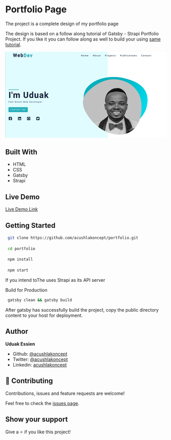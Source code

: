 # Portfolio Page

The project is a complete design of my portfolio page

The design is based on a follow along tutorial of Gatsby - Strapi Portfolio Project. If you like it you can follow along as well to build your using [same tutorial](https://www.youtube.com/watch?v=asB-dUwpH4Y).

![screenshot](./static/twitter-img.png)

## Built With

- HTML
- CSS
- Gatsby
- Strapi

## Live Demo
[Live Demo Link](http://uduakessien.com)

## Getting Started

```bash
 git clone https://github.com/acushlakoncept/portfolio.git

 cd portfolio

 npm install

 npm start
```

If you intend toThe uses Strapi as its API server


Build for Production

```bash
 gatsby clean && gatsby build
```

After gatsby has successfully build the project, copy the public directory content to your host for deployment.


## Author

**Uduak Essien**

- Github: [@acushlakoncept](https://github.com/acushlakoncept/)
- Twitter: [@acushlakoncept](https://twitter.com/acushlakoncept)
- Linkedin: [acushlakoncept](https://www.linkedin.com/in/acushlakoncept/)

## 🤝 Contributing

Contributions, issues and feature requests are welcome!

Feel free to check the [issues page](https://github.com/acushlakoncept/portfolio/issues).

## Show your support

Give a ⭐️ if you like this project!
